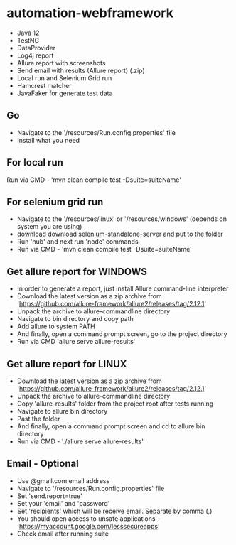 # automation-webframework

- Java 12
- TestNG
- DataProvider
- Log4j report
- Allure report with screenshots
- Send email with results (Allure report) (.zip)
- Local run and Selenium Grid run
- Hamcrest matcher
- JavaFaker for generate test data

Go
 -
- Navigate to the '/resources/Run.config.properties' file
- Install what you need

For local run
 - 
 Run via CMD - 'mvn clean compile test -Dsuite=suiteName'

For selenium grid run
 -
 - Navigate to the '/resources/linux' or '/resources/windows' (depends on system you are using)
 - download download selenium-standalone-server and put to the folder
 - Run 'hub' and next run 'node' commands
 - Run via CMD - 'mvn clean compile test -Dsuite=suiteName'

Get allure report for WINDOWS
 -
 - In order to generate a report, just install Allure command-line interpreter
 - Download the latest version as a zip archive from 'https://github.com/allure-framework/allure2/releases/tag/2.12.1'
 - Unpack the archive to allure-commandline directory
 - Navigate to bin directory and copy path
 - Add allure to system PATH
 - And finally, open a command prompt screen, go to the project directory
 - Run via CMD 'allure serve allure-results'

Get allure report for LINUX
 -
 - Download the latest version as a zip archive from 'https://github.com/allure-framework/allure2/releases/tag/2.12.1'
 - Unpack the archive to allure-commandline directory
 - Copy 'allure-results' folder from the project root after tests running
 - Navigate to allure bin directory
 - Past the folder
 - And finally, open a command prompt screen and cd to allure bin directory
 - Run via CMD - './allure serve allure-results'

Email - Optional
 -
 - Use @gmail.com email address
 - Navigate to '/resources/Run.config.properties' file
 - Set 'send.report=true'
 - Set your 'email' and 'password'
 - Set 'recipients' which will be receive email. Separate by comma (,)
 - You should open access to unsafe applications - 'https://myaccount.google.com/lesssecureapps'
 - Check email after running suite